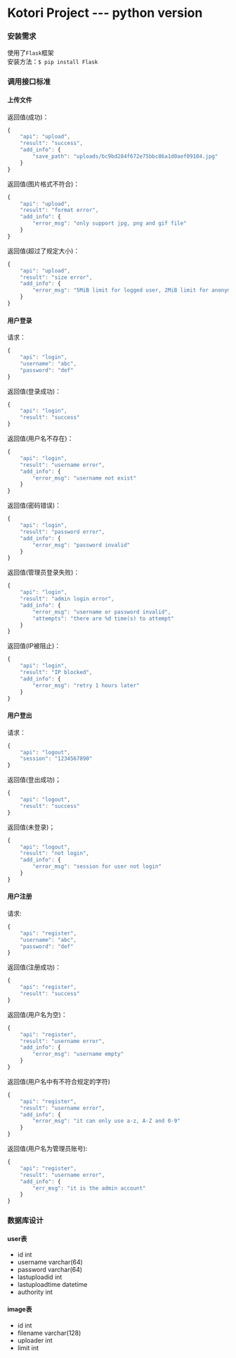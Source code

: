 # Kotori Project --- python version

### 安装需求

使用了`Flask`框架    
安装方法：`$ pip install Flask`    

### 调用接口标准

#### 上传文件
返回值(成功)：    
```javascript
{
	"api": "upload",
	"result": "success",
	"add_info": {
		"save_path": "uploads/bc9bd284f672e75bbc86a1d0aef09104.jpg"
	}
}
```

返回值(图片格式不符合)：    
```javascript
{
	"api": "upload",
	"result": "format error",
	"add_info": {
		"error_msg": "only support jpg, png and gif file"
	}
}
``` 

返回值(超过了规定大小)：    
```javascript
{
	"api": "upload",
	"result": "size error",
	"add_info": {
		"error_msg": "5MiB limit for logged user, 2MiB limit for anonymous"
	}
}
```

#### 用户登录
请求：    
```javascript
{
	"api": "login",
	"username": "abc",
	"password": "def"
}
```

返回值(登录成功)：    
```javascript
{
	"api": "login",
	"result": "success"
}
```

返回值(用户名不存在)：    
```javascript
{
	"api": "login",
	"result": "username error",
	"add_info": {
		"error_msg": "username not exist"
	}
}
```

返回值(密码错误)：    
```javascript
{
	"api": "login",
	"result": "password error",
	"add_info": {
		"error_msg": "password invalid"
	}
}
```

返回值(管理员登录失败)：    
```javascript
{
	"api": "login",
	"result": "admin login error",
	"add_info": {
		"error_msg": "username or password invalid",
		"attempts": "there are %d time(s) to attempt"
	}
}
```

返回值(IP被阻止)：    
```javascript
{
	"api": "login",
	"result": "IP blocked",
	"add_info": {
		"error_msg": "retry 1 hours later"
	}
}
```

#### 用户登出

请求：    
```javascript
{
	"api": "logout",
	"session": "1234567890"
}
```
返回值(登出成功)；    
```javascript
{
	"api": "logout",
	"result": "success"
}
```

返回值(未登录)；    
```javascript
{
	"api": "logout",
	"result": "not login",
	"add_info": {
		"error_msg": "session for user not login"
	}
}
```

#### 用户注册
请求:    
```javascript
{
	"api": "register",
	"username": "abc",
	"password": "def"
}
```

返回值(注册成功)：    
```javascript
{
	"api": "register",
	"result": "success"
}
```

返回值(用户名为空)：    
```javascript
{
	"api": "register",
	"result": "username error",
	"add_info": {
		"error_msg": "username empty"
	}
}
```

返回值(用户名中有不符合规定的字符)
```javascript
{
	"api": "register",
	"result": "username error",
	"add_info": {
		"error_msg": "it can only use a-z, A-Z and 0-9"
	}
}
```

返回值(用户名为管理员账号):    
```javascript
{
	"api": "register",
	"result": "username error",
	"add_info": {
		"err_msg": "it is the admin account"
	}
}
```

### 数据库设计
#### user表
* id int
* username varchar(64)
* password varchar(64)
* lastuploadid int
* lastuploadtime datetime
* authority int

#### image表
* id int
* filename varchar(128)
* uploader int
* limit int
